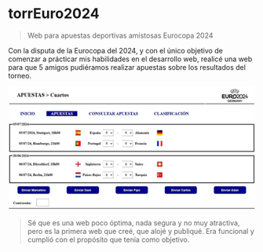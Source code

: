 # torrEuro2024
> Web para apuestas deportivas amistosas Eurocopa 2024
>

Con la disputa de la Eurocopa del 2024, y con el único objetivo de comenzar
a prácticar mis habilidades en el desarrollo web, realicé una web para que
5 amigos pudiéramos realizar apuestas sobre los resultados del torneo.

  <img src="imagenes/Captura1.JPG" alt="Imagen del proyecto" width="650" />

> Sé que es una web poco óptima, nada segura y no muy atractiva, pero es la
> primera web que creé, que alojé y publiqué. Era funcional y cumplió con
> el propósito que tenía como objetivo.

